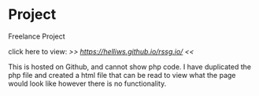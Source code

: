 # Project
Freelance Project

click here to view: *>> https://helliws.github.io/rssg.io/  <<*

This is hosted on Github, and cannot show php code. I have duplicated the php file and created a html file that can be read to view what the page would look like however there is no functionality.
